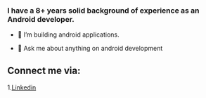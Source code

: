 ### I have a 8+ years solid background of experience as an Android developer.

- 🔭 I’m building android applications.

- 💬 Ask me about anything on android development

## Connect me via:
1.[Linkedin](https://www.linkedin.com/in/kavya-harisha-athmuri-84995261/) 

<!--
**KavyaHarisha/KavyaHarisha** is a ✨ _special_ ✨ repository because its `README.md` (this file) appears on your GitHub profile.

Here are some ideas to get you started:

- 🔭 I’m currently working on ...
- 🌱 I’m currently learning ...
- 👯 I’m looking to collaborate on ...
- 🤔 I’m looking for help with ...
- 💬 Ask me about ...
- 📫 How to reach me: ...
- 😄 Pronouns: ...
- ⚡ Fun fact: ...
-->
